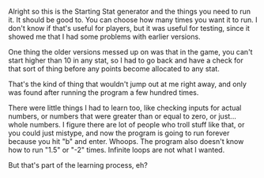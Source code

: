 Alright so this is the Starting Stat generator and the things you need to run it. It should be good to. You can choose how many times you want it to run. I don't know if that's useful for players, but it was useful for testing, since it showed me that I had some problems with earlier versions.

One thing the older versions messed up on was that in the game, you can't start higher than 10 in any stat, so I had to go back and have a check for that sort of thing before any points become allocated to any stat.

That's the kind of thing that wouldn't jump out at me right away, and only was found after running the program a few hundred times.

There were little things I had to learn too, like checking inputs for actual numbers, or numbers that were greater than or equal to zero, or just... whole numbers. I figure there are lot of people who troll stuff like that, or you could just mistype, and now the program is going to run forever because you hit "b" and enter. Whoops. The program also doesn't know how to run "1.5" or "-2" times. Infinite loops are not what I wanted.

But that's part of the learning process, eh?
